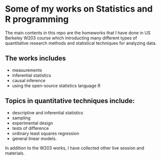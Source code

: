 # Some of my works on Statistics and R programming

The main contents in this repo are the homeworks that I have done in US Berkeley W203 course which introducting many different types of quantitative research methods and statistical techniques for analyzing data. 

## The works includes
- measurements
- inferential statistics 
- causal inference 
- using the open-source statistics language R

## Topics in quantitative techniques include: 
- descriptive and inferential statistics
- sampling
- experimental design
- tests of difference
- ordinary least squares regression
- general linear models.

In addition to the W203 works, I have collected other live session and materials. 
